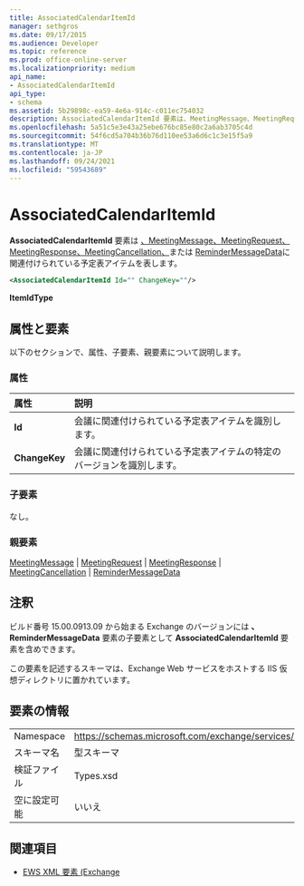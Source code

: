 ```yaml
---
title: AssociatedCalendarItemId
manager: sethgros
ms.date: 09/17/2015
ms.audience: Developer
ms.topic: reference
ms.prod: office-online-server
ms.localizationpriority: medium
api_name:
- AssociatedCalendarItemId
api_type:
- schema
ms.assetid: 5b29898c-ea59-4e6a-914c-c011ec754032
description: AssociatedCalendarItemId 要素は、MeetingMessage、MeetingRequest、MeetingResponse、MeetingCancellation、または ReminderMessageData に関連付けられている予定表アイテムを表します。
ms.openlocfilehash: 5a51c5e3e43a25ebe676bc85e80c2a6ab3705c4d
ms.sourcegitcommit: 54f6cd5a704b36b76d110ee53a6d6c1c3e15f5a9
ms.translationtype: MT
ms.contentlocale: ja-JP
ms.lasthandoff: 09/24/2021
ms.locfileid: "59543689"
---
```

# <a name="associatedcalendaritemid"></a>AssociatedCalendarItemId

**AssociatedCalendarItemId** 要素は [、MeetingMessage、MeetingRequest、MeetingResponse、MeetingCancellation、](meetingrequest.md)または [ReminderMessageData](remindermessagedata.md)に関連付けられている予定表アイテムを表します。 [](meetingmessage.md) [](meetingresponse.md) [](meetingcancellation.md)
  
```XML
<AssociatedCalendarItemId Id="" ChangeKey=""/>
```

 **ItemIdType**
## <a name="attributes-and-elements"></a>属性と要素

以下のセクションで、属性、子要素、親要素について説明します。
  
### <a name="attributes"></a>属性

|**属性**|**説明**|
|:-----|:-----|
|**Id** <br/> |会議に関連付けられている予定表アイテムを識別します。  <br/> |
|**ChangeKey** <br/> |会議に関連付けられている予定表アイテムの特定のバージョンを識別します。  <br/> |
   
### <a name="child-elements"></a>子要素

なし。
  
### <a name="parent-elements"></a>親要素

[MeetingMessage](meetingmessage.md)  | [MeetingRequest](meetingrequest.md)  | [MeetingResponse](meetingresponse.md)  | [MeetingCancellation](meetingcancellation.md)  | [ReminderMessageData](remindermessagedata.md)
  
## <a name="remarks"></a>注釈

ビルド番号 15.00.0913.09 から始まる Exchange のバージョンには **、ReminderMessageData** 要素の子要素として **AssociatedCalendarItemId** 要素を含めできます。 
  
この要素を記述するスキーマは、Exchange Web サービスをホストする IIS 仮想ディレクトリに置かれています。
  
## <a name="element-information"></a>要素の情報

|||
|:-----|:-----|
|Namespace  <br/> |https://schemas.microsoft.com/exchange/services/2006/types  <br/> |
|スキーマ名  <br/> |型スキーマ  <br/> |
|検証ファイル  <br/> |Types.xsd  <br/> |
|空に設定可能  <br/> |いいえ  <br/> |
   
## <a name="see-also"></a>関連項目

- [EWS XML 要素 (Exchange](ews-xml-elements-in-exchange.md)

